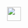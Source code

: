 <div style="display: inline_block"><br>
    <img src="https://cdn.jsdelivr.net/gh/devicons/devicon/icons/python/python-original.svg" widht="32" height="32" />
</div>
